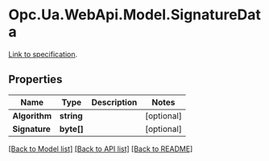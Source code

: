 # Opc.Ua.WebApi.Model.SignatureData
[Link to specification](https://reference.opcfoundation.org/v105/Core/docs/Part4/7.37).

## Properties

Name | Type | Description | Notes
------------ | ------------- | ------------- | -------------
**Algorithm** | **string** |  | [optional] 
**Signature** | **byte[]** |  | [optional] 

[[Back to Model list]](../README.md#documentation-for-models) [[Back to API list]](../README.md#documentation-for-api-endpoints) [[Back to README]](../README.md)

